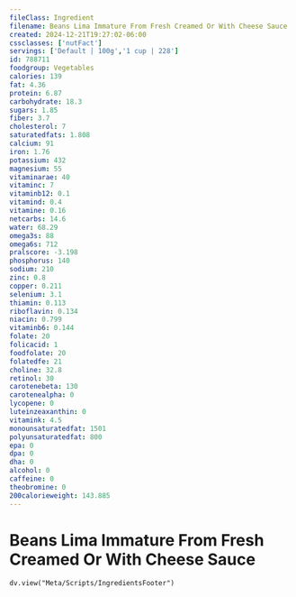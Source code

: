 ```yaml
---
fileClass: Ingredient
filename: Beans Lima Immature From Fresh Creamed Or With Cheese Sauce
created: 2024-12-21T19:27:02-06:00
cssclasses: ['nutFact']
servings: ['Default | 100g','1 cup | 228']
id: 788711
foodgroup: Vegetables
calories: 139
fat: 4.36
protein: 6.87
carbohydrate: 18.3
sugars: 1.85
fiber: 3.7
cholesterol: 7
saturatedfats: 1.808
calcium: 91
iron: 1.76
potassium: 432
magnesium: 55
vitaminarae: 40
vitaminc: 7
vitaminb12: 0.1
vitamind: 0.4
vitamine: 0.16
netcarbs: 14.6
water: 68.29
omega3s: 88
omega6s: 712
pralscore: -3.198
phosphorus: 140
sodium: 210
zinc: 0.8
copper: 0.211
selenium: 3.1
thiamin: 0.113
riboflavin: 0.134
niacin: 0.799
vitaminb6: 0.144
folate: 20
folicacid: 1
foodfolate: 20
folatedfe: 21
choline: 32.8
retinol: 30
carotenebeta: 130
carotenealpha: 0
lycopene: 0
luteinzeaxanthin: 0
vitamink: 4.5
monounsaturatedfat: 1501
polyunsaturatedfat: 800
epa: 0
dpa: 0
dha: 0
alcohol: 0
caffeine: 0
theobromine: 0
200calorieweight: 143.885
---
```


# Beans Lima Immature From Fresh Creamed Or With Cheese Sauce

```dataviewjs
dv.view("Meta/Scripts/IngredientsFooter")
```